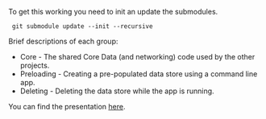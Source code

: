 To get this working you need to init an update the submodules.

	 git submodule update --init --recursive
	 
Brief descriptions of each group:

 * Core - The shared Core Data (and networking) code used by the other projects.
 * Preloading - Creating a pre-populated data store using a command line app.
 * Deleting - Deleting the data store while the app is running.
 
You can find the presentation [here](https://dl.dropbox.com/u/360728/Core%20Data%20Secrets.key).
